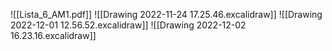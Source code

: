 ![[Lista_6_AM1.pdf]]
![[Drawing 2022-11-24 17.25.46.excalidraw]]
![[Drawing 2022-12-01 12.56.52.excalidraw]]
![[Drawing 2022-12-02 16.23.16.excalidraw]]